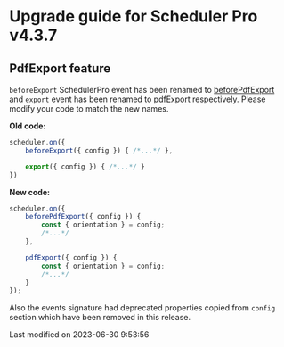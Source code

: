 # Upgrade guide for Scheduler Pro v4.3.7

## PdfExport feature

`beforeExport` SchedulerPro event has been renamed to [beforePdfExport](#Grid/feature/export/PdfExport#event-beforePdfExport)
and `export` event has been renamed to [pdfExport](#Grid/feature/export/PdfExport#event-pdfExport) respectively.
Please modify your code to match the new names.

**Old code:**

```javascript
scheduler.on({
    beforeExport({ config }) { /*...*/ },

    export({ config }) { /*...*/ }
})
```

**New code:**

```javascript
scheduler.on({
    beforePdfExport({ config }) {
        const { orientation } = config;
        /*...*/
    },

    pdfExport({ config }) {
        const { orientation } = config;
        /*...*/
    }
});
```

Also the events signature had deprecated properties copied from `config` section
which have been removed in this release.

<p class="last-modified">Last modified on 2023-06-30 9:53:56</p>